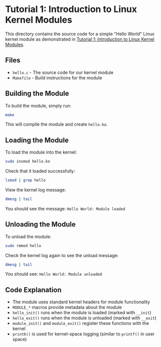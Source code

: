 # Tutorial 1: Introduction to Linux Kernel Modules

This directory contains the source code for a simple "Hello World" Linux kernel module as demonstrated in [Tutorial 1: Introduction to Linux Kernel Modules](https://utsavbalar.com/tutorials/tutorial-01-introduction-to-linux-kernel-modules).

## Files

- `hello.c` - The source code for our kernel module
- `Makefile` - Build instructions for the module

## Building the Module

To build the module, simply run:

```bash
make
```

This will compile the module and create `hello.ko`.

## Loading the Module

To load the module into the kernel:

```bash
sudo insmod hello.ko
```

Check that it loaded successfully:

```bash
lsmod | grep hello
```

View the kernel log message:

```bash
dmesg | tail
```

You should see the message: `Hello World: Module loaded`

## Unloading the Module

To unload the module:

```bash
sudo rmmod hello
```

Check the kernel log again to see the unload message:

```bash
dmesg | tail
```

You should see: `Hello World: Module unloaded`

## Code Explanation

- The module uses standard kernel headers for module functionality
- `MODULE_*` macros provide metadata about the module
- `hello_init()` runs when the module is loaded (marked with `__init`)
- `hello_exit()` runs when the module is unloaded (marked with `__exit`)
- `module_init()` and `module_exit()` register these functions with the kernel
- `printk()` is used for kernel-space logging (similar to `printf()` in user space) 